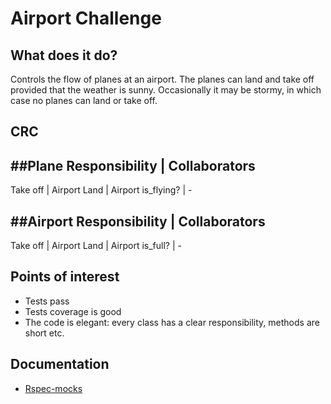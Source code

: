 Airport Challenge
=================

What does it do?
-------

Controls the flow of planes at an airport. 
The planes can land and take off provided that the weather is sunny. 
Occasionally it may be stormy, in which case no planes can land or take off. 

CRC
---------------

##Plane
Responsibility | Collaborators
--------------------------------
Take off       |    Airport
Land 		   |	Airport
is_flying?	   |	   -


##Airport
Responsibility | Collaborators
--------------------------------
Take off       |    Airport
Land 		   |	Airport
is_full?	   |       -



Points of interest
---------------

* Tests pass
* Tests coverage is good
* The code is elegant: every class has a clear responsibility, methods are short etc.

Documentation
--------------

* [Rspec-mocks](https://www.relishapp.com/rspec/rspec-mocks/docs)